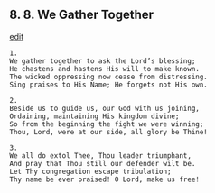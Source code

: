 
## 8.  8. We Gather Together
[edit](https://docs.google.com/document/d/1CmdFlzXAevLb41EyZLC1idsBhjlhI5ry/edit?mode=html)






    1.
    We gather together to ask the Lord’s blessing;
    He chastens and hastens His will to make known.
    The wicked oppressing now cease from distressing.
    Sing praises to His Name; He forgets not His own.

    2.
    Beside us to guide us, our God with us joining,
    Ordaining, maintaining His kingdom divine;
    So from the beginning the fight we were winning;
    Thou, Lord, were at our side, all glory be Thine!

    3.
    We all do extol Thee, Thou leader triumphant,
    And pray that Thou still our defender wilt be.
    Let Thy congregation escape tribulation;
    Thy name be ever praised! O Lord, make us free!
